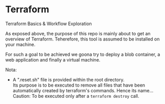 # Terraform
Terraform Basics &amp; Workflow Exploration

As exposed above, the purpose of this repo is mainly about to get an overview of Terraform.
Teherefore, this tool is assumed to be installed on your machine.

For such a goal to be achieved we goona try to deploy a blob container, a web application and finally a virtual machine.

Nota:
+ A ".reset.sh" file is provided within the root directory.<br>
Its purpose is to be executed to remove all files that have been<br>
automatically created by terraform's commands. Hence its name...<br>
Caution: To be executed only after a `terraform destroy` call.